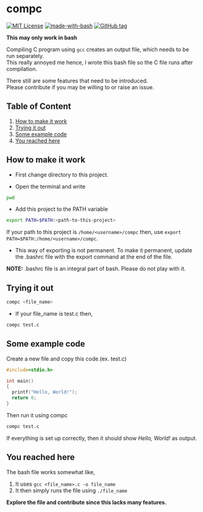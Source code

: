 # compc
[![MIT License](https://img.shields.io/badge/License-MIT-green.svg)](LICENSE) [![made-with-bash](https://img.shields.io/badge/Made%20with-Bash-1f425f.svg)](https://www.gnu.org/software/bash/) [![GitHub tag](https://img.shields.io/github/tag/Coder-RG/compc.svg)](https://GitHub.com/Coder-RG/compc/tags/)



**This may only work in bash**

Compiling C program using `gcc` creates an output file, which needs
to be run separately.  
This really annoyed me hence, I wrote this
bash file so the C file runs after compilation.

There still are some features that need to be introduced.  
Please contribute if you may be willing to or raise an issue.

## Table of Content
1. [How to make it work](#how-to-make-it-work)
2. [Trying it out](#trying-it-out)
3. [Some example code](#some-example-code)
4. [You reached here](#you-reached-here)

## How to make it work
- First change directory to this project.

- Open the terminal and write
```bash
pwd
```
- Add this project to the PATH variable
```bash
export PATH=$PATH:<path-to-this-project>
```
If your path to this project is `/home/<username>/compc` then, use `export PATH=$PATH:/home/<username>/compc`.
- This way of exporting is not permanent. To make it permanent,
update the .bashrc file with the export command at the end of the file.

**NOTE:** .bashrc file is an integral part of bash. Please do not play with it.

## Trying it out

```bash
compc <file_name>
```
- If your file_name is test.c then,
```bash
compc test.c
```

## Some example code

Create a new file and copy this code.(ex. test.c)

```C
#include<stdio.h>

int main()
{
  printf("Hello, World!");
  return 0;
}
```
Then run it using compc

```bash
compc test.c
```

If everything is set up correctly, then it should show _Hello, World!_ as output.

## You reached here

The bash file works somewhat like,
1. It uses `gcc <file_name>.c -o file_name`
2. It then simply runs the file using `./file_name`

**Explore the file and contribute since this lacks many features.**
